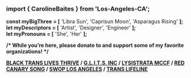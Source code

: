 ### import { CarolineBaites } from 'Los-Angeles-CA';

<b>const myBigThree = [</b> 'Libra Sun', 'Caprisun Moon', 'Asparagus Rising' <b>];</br>
let myDescriptors = [</b> 'Artist', 'Designer', 'Engineer' <b>];</br>
let myPronouns = [</b> 'She', 'Her' <b>];

/* While you’re here, please donate to and support some of my favorite organizations! */

<a href="https://www.grapevine.org/giving-circle/PdWhoa/Black-Trans-Lives-Thrive" target="_blank" rel="noopener noreferrer">BLACK TRANS LIVES THRIVE</a> /
<a href="https://www.glitsinc.org/donations" target="_blank" rel="noopener noreferrer">G.L.I.T.S. INC</a> /
<a href="https://www.lysistratamccf.org/emergencyfund" target="_blank" rel="noopener noreferrer">LYSISTRATA MCCF</a> /
<a href="https://www.redcanarysong.net" target="_blank" rel="noopener noreferrer">RED CANARY SONG</a> /
<a href="https://swoplosangeles.org/donate-now" target="_blank" rel="noopener noreferrer">SWOP LOS ANGELES</a> /
<a href="https://www.giveoutday.org/organization/Translifeline" target="_blank" rel="noopener noreferrer">TRANS LIFELINE</a>

<!--
**H-b8/H-b8** is a ✨ _special_ ✨ repository because its `README.md` (this file) appears on your GitHub profile.

Here are some ideas to get you started:

- 🔭 I’m currently working on ...
- 🌱 I’m currently learning ...
- 👯 I’m looking to collaborate on ...
- 🤔 I’m looking for help with ...
- 💬 Ask me about ...
- 📫 How to reach me: ...
- 😄 Pronouns: ...
- ⚡ Fun fact: ...

let currentEndeavors = {</b></br>
&nbsp;&nbsp;&nbsp;&nbsp; leadFullStackDev: '<a href="https://chaninicholas.com/chani-app/" target="_blank">CHANI</a>',</br>
&nbsp;&nbsp;&nbsp;&nbsp; fullStackDev: '<a href="https://bodyofworkers.com/" target="_blank">Body of Workers</a>',</br>
&nbsp;&nbsp;&nbsp;&nbsp; frontendDev: '<a href="https://lips.social/" target="_blank">Lips Social</a>',</br>
<b>};</b>
-->

